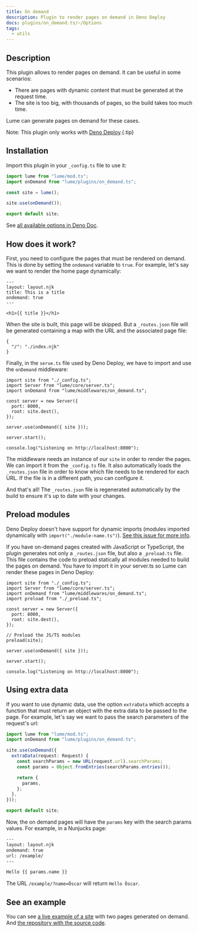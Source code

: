 ```yaml
---
title: On demand
description: Plugin to render pages on demand in Deno Deploy
docs: plugins/on_demand.ts/~/Options
tags:
  - utils
---
```


## Description

This plugin allows to render pages on demand. It can be useful in some
scenarios:

- There are pages with dynamic content that must be generated at the request
  time.
- The site is too big, with thousands of pages, so the build takes too much
  time.

Lume can generate pages on demand for these cases.

Note: This plugin only works with [Deno Deploy](https://deno.com/deploy).{.tip}

## Installation

Import this plugin in your `_config.ts` file to use it:

```js
import lume from "lume/mod.ts";
import onDemand from "lume/plugins/on_demand.ts";

const site = lume();

site.use(onDemand());

export default site;
```

See
[all available options in Deno Doc](https://doc.deno.land/https/deno.land/x/lume/plugins/on_demand.ts/~/Options).

## How does it work?

First, you need to configure the pages that must be rendered on demand. This is
done by setting the `ondemand` variable to `true`. For example, let's say we
want to render the home page dynamically:

<lume-code>

```html{title=index.njk}
---
layout: layout.njk
title: This is a title
ondemand: true
---

<h1>{{ title }}</h1>
```

</lume-code>

When the site is built, this page will be skipped. But a `_routes.json` file
will be generated containing a map with the URL and the associated page file:

<lume-code>

```json{title=_routes.json}
{
  "/": "./index.njk"
}
```

</lume-code>

Finally, in the `serve.ts` file used by Deno Deploy, we have to import and use
the `onDemand` middleware:

<lume-code>

```ts{title=serve.ts}
import site from "./_config.ts";
import Server from "lume/core/server.ts";
import onDemand from "lume/middlewares/on_demand.ts";

const server = new Server({
  port: 8000,
  root: site.dest(),
});

server.use(onDemand({ site }));

server.start();

console.log("Listening on http://localhost:8000");
```

</lume-code>

The middleware needs an instance of our `site` in order to render the pages. We
can import it from the `_config.ts` file. It also automatically loads the
`_routes.json` file in order to know which file needs to be rendered for each
URL. If the file is in a different path, you can configure it.

And that's all! The `_routes.json` file is regenerated automatically by the
build to ensure it's up to date with your changes.

## Preload modules

Deno Deploy doesn't have support for dynamic imports (modules imported
dynamically with `import("./module-name.ts")`).
[See this issue for more info](https://github.com/denoland/deploy_feedback/issues/1).

If you have on-demand pages created with JavaScript or TypeScript, the plugin
generates not only a `_routes.json` file, but also a `_preload.ts` file. This
file contains the code to preload statically all modules needed to build the
pages on demand. You have to import it in your server.ts so Lume can render
these pages in Deno Deploy:

<lume-code>

```ts{title=serve.ts}
import site from "./_config.ts";
import Server from "lume/core/server.ts";
import onDemand from "lume/middlewares/on_demand.ts";
import preload from "./_preload.ts";

const server = new Server({
  port: 8000,
  root: site.dest(),
});

// Preload the JS/TS modules
preload(site);

server.use(onDemand({ site }));

server.start();

console.log("Listening on http://localhost:8000");
```

</lume-code>

## Using extra data

If you want to use dynamic data, use the option `extraData` which accepts a
function that must return an object with the extra data to be passed to the
page. For example, let's say we want to pass the search parameters of the
request's url:

```ts
import lume from "lume/mod.ts";
import onDemand from "lume/plugins/on_demand.ts";

site.use(onDemand({
  extraData(request: Request) {
    const searchParams = new URL(request.url).searchParams;
    const params = Object.fromEntries(searchParams.entries());

    return {
      params,
    };
  },
}));

export default site;
```

Now, the on demand pages will have the `params` key with the search params
values. For example, in a Nunjucks page:

```html
---
layout: layout.njk
ondemand: true
url: /example/
---

Hello {{ params.name }}
```

The URL `/example/?name=Óscar` will return `Hello Òscar`.

## See an example

You can see [a live example of a site](https://lume-ondemand.deno.dev/) with two
pages generated on demand. And
[the repository with the source code](https://github.com/lumeland/test-lume-ondemand).
